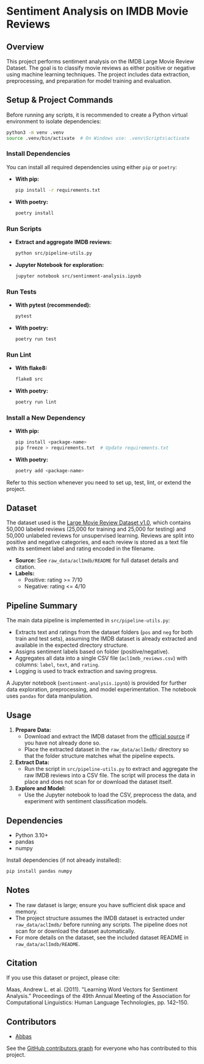 # Sentiment Analysis on IMDB Movie Reviews

## Overview

This project performs sentiment analysis on the IMDB Large Movie Review Dataset. The goal is to classify movie reviews as either positive or negative using machine learning techniques. The project includes data extraction, preprocessing, and preparation for model training and evaluation.

## Setup & Project Commands

Before running any scripts, it is recommended to create a Python virtual environment to isolate dependencies:

```bash
python3 -m venv .venv
source .venv/bin/activate  # On Windows use: .venv\Scripts\activate
```

### Install Dependencies

You can install all required dependencies using either `pip` or `poetry`:

- **With pip:**
  ```bash
  pip install -r requirements.txt
  ```
- **With poetry:**
  ```bash
  poetry install
  ```

### Run Scripts

- **Extract and aggregate IMDB reviews:**
  ```bash
  python src/pipeline-utils.py
  ```
- **Jupyter Notebook for exploration:**
  ```bash
  jupyter notebook src/sentinment-analysis.ipynb
  ```

### Run Tests

- **With pytest (recommended):**
  ```bash
  pytest
  ```
- **With poetry:**
  ```bash
  poetry run test
  ```

### Run Lint

- **With flake8:**
  ```bash
  flake8 src
  ```
- **With poetry:**
  ```bash
  poetry run lint
  ```

### Install a New Dependency

- **With pip:**
  ```bash
  pip install <package-name>
  pip freeze > requirements.txt  # Update requirements.txt
  ```
- **With poetry:**
  ```bash
  poetry add <package-name>
  ```

Refer to this section whenever you need to set up, test, lint, or extend the project.

## Dataset

The dataset used is the [Large Movie Review Dataset v1.0](https://ai.stanford.edu/~amaas/data/sentiment/), which contains 50,000 labeled reviews (25,000 for training and 25,000 for testing) and 50,000 unlabeled reviews for unsupervised learning. Reviews are split into positive and negative categories, and each review is stored as a text file with its sentiment label and rating encoded in the filename.

- **Source:** See `raw_data/aclImdb/README` for full dataset details and citation.
- **Labels:**
  - Positive: rating >= 7/10
  - Negative: rating <= 4/10

## Pipeline Summary

The main data pipeline is implemented in `src/pipeline-utils.py`:

- Extracts text and ratings from the dataset folders (`pos` and `neg` for both train and test sets), assuming the IMDB dataset is already extracted and available in the expected directory structure.
- Assigns sentiment labels based on folder (positive/negative).
- Aggregates all data into a single CSV file (`aclImdb_reviews.csv`) with columns: `label`, `text`, and `rating`.
- Logging is used to track extraction and saving progress.

A Jupyter notebook (`sentinment-analysis.ipynb`) is provided for further data exploration, preprocessing, and model experimentation. The notebook uses `pandas` for data manipulation.

## Usage

1. **Prepare Data:**
   - Download and extract the IMDB dataset from the [official source](https://ai.stanford.edu/~amaas/data/sentiment/) if you have not already done so.
   - Place the extracted dataset in the `raw_data/aclImdb/` directory so that the folder structure matches what the pipeline expects.
2. **Extract Data:**
   - Run the script in `src/pipeline-utils.py` to extract and aggregate the raw IMDB reviews into a CSV file. The script will process the data in place and does not scan for or download the dataset itself.
3. **Explore and Model:**
   - Use the Jupyter notebook to load the CSV, preprocess the data, and experiment with sentiment classification models.

## Dependencies

- Python 3.10+
- pandas
- numpy

Install dependencies (if not already installed):

```bash
pip install pandas numpy
```

## Notes

- The raw dataset is large; ensure you have sufficient disk space and memory.
- The project structure assumes the IMDB dataset is extracted under `raw_data/aclImdb/` before running any scripts. The pipeline does not scan for or download the dataset automatically.
- For more details on the dataset, see the included dataset README in `raw_data/aclImdb/README`.

## Citation

If you use this dataset or project, please cite:

Maas, Andrew L. et al. (2011). "Learning Word Vectors for Sentiment Analysis." Proceedings of the 49th Annual Meeting of the Association for Computational Linguistics: Human Language Technologies, pp. 142–150.

## Contributors

- [Abbas](https://github.com/abbasatayee)

See the [GitHub contributors graph](../../graphs/contributors) for everyone who has contributed to this project.
